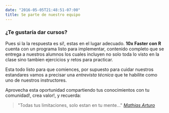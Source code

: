 ```yaml
---
date: "2016-05-05T21:48:51-07:00"
title: Se parte de nuestro equipo
---
```


### ¿Te gustaría dar cursos? 

Pues si la la respuesta es si!, estas en el lugar adecuado. **10x Faster con R** cuenta con un programa listo para implementar, contenido completo que se entrega a nuestros alumnos los cuales incluyen no solo toda lo visto en la clase sino tambien ejercicios y retos para practicar.

Esta todo listo para que comiences, por supuesto para cuidar nuestros estandares vamos a precisar una _entrevista técnica_ que te habilite como uno de nuestros instructores.

Aprovecha esta oportunidad compartiendo tus conocimientos con tu comunidad!, crea valor!, y recuerda:

> "Todas tus limitaciones, solo estan en tu mente..."
[_Mathias Arturo_](www.google.com)




